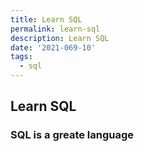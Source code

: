 ```yaml
---
title: Learn SQL
permalink: learn-sql
description: Learn SQL
date: '2021-069-10'
tags: 
  - sql
---
```


## Learn SQL

### SQL is a greate language